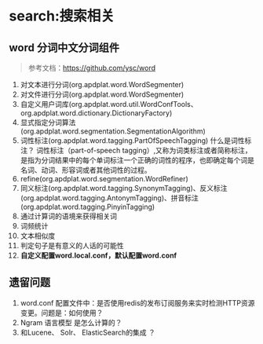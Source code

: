 # search:搜索相关
## word 分词中文分词组件
> 参考文档：https://github.com/ysc/word
1. 对文本进行分词(org.apdplat.word.WordSegmenter)
2. 对文件进行分词(org.apdplat.word.WordSegmenter)
3. 自定义用户词库(org.apdplat.word.util.WordConfTools、org.apdplat.word.dictionary.DictionaryFactory)
4. 显式指定分词算法(org.apdplat.word.segmentation.SegmentationAlgorithm)
5. 词性标注(org.apdplat.word.tagging.PartOfSpeechTagging)
什么是词性标注？
词性标注（part-of-speech tagging）,又称为词类标注或者简称标注，是指为分词结果中的每个单词标注一个正确的词性的程序，也即确定每个词是名词、动词、形容词或者其他词性的过程。
6. refine(org.apdplat.word.segmentation.WordRefiner)
7. 同义标注(org.apdplat.word.tagging.SynonymTagging)、反义标注(org.apdplat.word.tagging.AntonymTagging)、拼音标注(org.apdplat.word.tagging.PinyinTagging)
8. 通过计算词的语境来获得相关词
9. 词频统计
10. 文本相似度
11. 判定句子是有意义的人话的可能性
12. **自定义配置word.local.conf，默认配置word.conf**


## 遗留问题
1. word.conf 配置文件中：是否使用redis的发布订阅服务来实时检测HTTP资源变更。问题是：如何使用？
2. Ngram 语言模型 是怎么计算的？
3. 和Lucene、 Solr、 ElasticSearch的集成 ？
